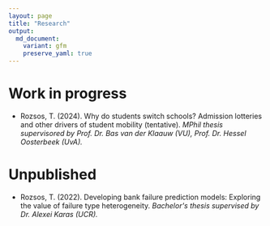 ```yaml
---
layout: page
title: "Research"
output:
  md_document:
    variant: gfm
    preserve_yaml: true
---
```


# Work in progress

-  Rozsos, T. (2024). Why do students switch schools? Admission lotteries and other drivers of student mobility (tentative). *MPhil thesis supervisored by Prof. Dr. Bas van der Klaauw (VU), Prof. Dr. Hessel Oosterbeek (UvA).*

# Unpublished

- Rozsos, T. (2022). Developing bank failure prediction models: Exploring the value of failure type heterogeneity. *Bachelor's thesis supervised by Dr. Alexei Karas (UCR).*

